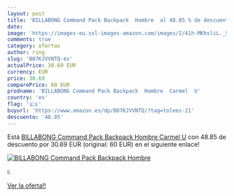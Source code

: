 ```yaml
---
layout: post
title: 'BILLABONG Command Pack Backpack  Hombre  al 48.85 % de descuento'
date: 
image: 'https://images-eu.ssl-images-amazon.com/images/I/41h-MKhsliL._SL200_.jpg'
comments: true
category: ofertas
author: ring
slug: 'B07KJVVNTQ-es'
actualPrice: 30.69 EUR
currency: EUR
price: 30.69
comparePrice: 60 EUR
prodname: 'BILLABONG Command Pack Backpack  Hombre  Carmel  U'
country: 'es'
flag: '🇪🇸'
buyurl: 'https://www.amazon.es/dp/B07KJVVNTQ/?tag=tolees-21'
descuento: '48.85'
---
```


Está [BILLABONG Command Pack Backpack  Hombre  Carmel  U](https://www.amazon.es/dp/B07KJVVNTQ/?tag=tolees-21) con 48.85 de descuento por 30.69 EUR (original: 60 EUR) en el siguiente enlace!

[![BILLABONG Command Pack Backpack  Hombre ](https://images-eu.ssl-images-amazon.com/images/I/41h-MKhsliL._SL200_.jpg)](https://www.amazon.es/dp/B07KJVVNTQ/?tag=tolees-21)

ℹ️:


[Ver la oferta!!](https://www.amazon.es/dp/B07KJVVNTQ/?tag=tolees-21)
